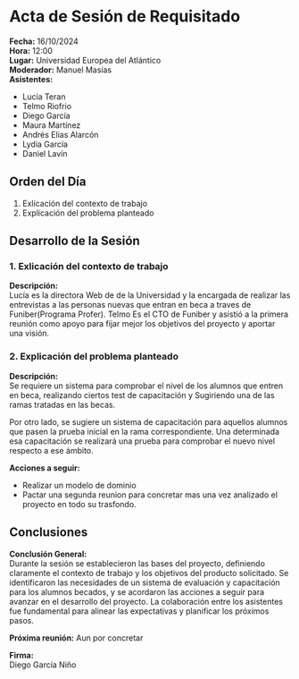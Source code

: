 
# Acta de Sesión de Requisitado

**Fecha:** 16/10/2024  
**Hora:** 12:00   
**Lugar:** Universidad Europea del Atlántico  
**Moderador:** Manuel Masías  
**Asistentes:**  
- Lucía Teran  
- Telmo Riofrio
- Diego García  
- Maura Martínez 
- Andrés Elias Alarcón
- Lydia García
- Daniel Lavín 

## Orden del Día
1. Exlicación del contexto de trabajo
2. Explicación del problema planteado

## Desarrollo de la Sesión

### 1. Exlicación del contexto de trabajo
**Descripción:**  
Lucía es la directora Web de de la Universidad y la encargada de realizar las entrevistas a las personas nuevas que entran en beca a traves de Funiber(Programa Profer). Telmo Es el CTO de Funiber y asistió a la primera reunión como apoyo para fijar mejor los objetivos del proyecto y aportar una visión.


### 2. Explicación del problema planteado
**Descripción:**  
Se requiere un sistema para comprobar el nivel de los alumnos que entren en beca, realizando ciertos test de capacitación y Sugiriendo una de las ramas tratadas en las becas.

Por otro lado, se sugiere un sistema de capacitación para aquellos alumnos que pasen la prueba inicial en la rama correspondiente. Una determinada esa capacitación se realizará una prueba para comprobar el nuevo nivel respecto a ese ámbito.

**Acciones a seguir:**  
- Realizar un modelo de dominio
- Pactar una segunda reunion para concretar mas una vez analizado el proyecto en todo su trasfondo.


## Conclusiones
**Conclusión General:**  
Durante la sesión se establecieron las bases del proyecto, definiendo claramente el contexto de trabajo y los objetivos del producto solicitado. Se identificaron las necesidades de un sistema de evaluación y capacitación para los alumnos becados, y se acordaron las acciones a seguir para avanzar en el desarrollo del proyecto. La colaboración entre los asistentes fue fundamental para alinear las expectativas y planificar los próximos pasos.


**Próxima reunión:** Aun por concretar

**Firma:**  
Diego García Niño
